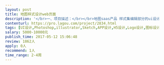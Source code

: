 ```yaml
---                
layout: post       
title: 地图样式设计web页面           
description: '</br>一、项目描述：</br></br>地图saas产品 样式集编辑部分的ui设计工作</br>二、主要功能点：</br>地图样式属性 编辑显示、图层列表crud、图层属性编辑、颜色、字体、图标、数字、字符串等编辑</br>地图工具条等</br>三、可参考产品：</br></br>sketch photoshop</br>www.map.design</br>四、人员要求：</br></br>1、有web页面或App产品的设计经验；</br>2、精通photoshop sketch等ui设计工具</br>3、良好的沟通能力和契约精神。</br>'     
contenturl: https://pro.lagou.com/project/2834.html      
tags: [UI设计,Photoshop,illustrator,Sketch,APP设计,H5设计,Logo设计,图标设计]            
salary: 5000-10000元          
publish_time: 2017-05-12 15:06:48         
review: 1862人                   
apply: 0人                   
recommend: 1人                   
time_range: 2-4周              
---                 
```

